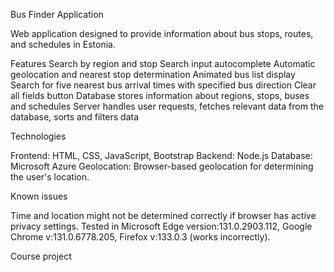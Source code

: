 Bus Finder Application

Web application designed to provide information about bus stops, routes, and schedules in Estonia.

Features
Search by region and stop
Search input autocomplete
Automatic geolocation and nearest stop determination
Animated bus list display
Search for five nearest bus arrival times with specified bus direction
Clear all fields button
Database stores information about regions, stops, buses and schedules
Server handles user requests, fetches relevant data from the database, sorts and filters data

Technologies

Frontend: HTML, CSS, JavaScript, Bootstrap
Backend: Node.js
Database: Microsoft Azure
Geolocation: Browser-based geolocation for determining the user's location.

Known issues

Time and location might not be determined correctly if browser has active privacy settings.
Tested in Microsoft Edge version:131.0.2903.112, Google Chrome v:131.0.6778.205, Firefox v:133.0.3 (works incorrectly).

Course project

